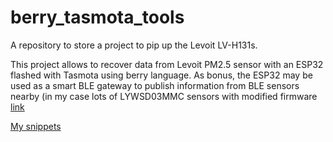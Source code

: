 # berry_tasmota_tools
A repository to store a project to pip up the Levoit LV-H131s.

This project allows to recover data from Levoit PM2.5 sensor with an ESP32 flashed with Tasmota using berry language.
As bonus, the ESP32 may be used as a smart BLE gateway to publish information from BLE sensors nearby (in my case lots of LYWSD03MMC sensors with modified firmware 
[link](https://github.com/atc1441/ATC_MiThermometer)

[My snippets](snippets.md)
